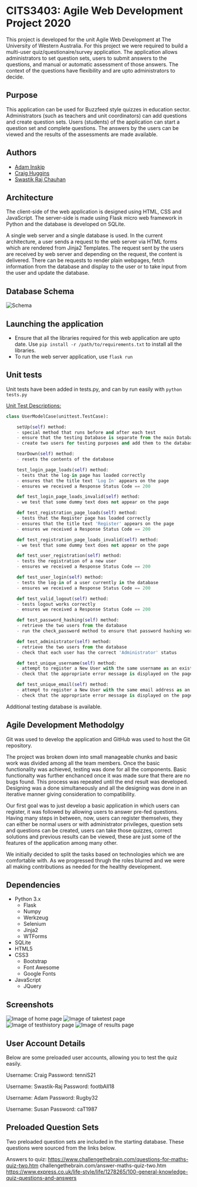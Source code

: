 # CITS3403: Agile Web Development Project 2020

This project is developed for the unit Agile Web Development at The University of Western Australia. For this project we were required to build a multi-user quiz/questionaire/survey application. The application allows administrators to set question sets, users to submit answers to the questions, and manual or automatic assessment of those answers. The context of the questions have flexibility and are upto administrators to decide.

## Purpose

This application can be used for Buzzfeed style quizzes in education sector. Administrators (such as teachers and unit coordinators) can add questions and create question sets. Users (students) of the application can start a question set and complete questions. The answers by the users can be viewed and the results of the assessments are made available.

## Authors

- [Adam Inskip](https://github.com/inskippy)
- [Craig Huggins](https://github.com/craighuggins)
- [Swastik Raj Chauhan](https://github.com/quasarswastik)

## Architecture

The client-side of the web application is designed using HTML, CSS and JavaScript. The server-side is made using Flask micro web framework in Python and the database is developed on SQLite. 

A single web server and a single database is used. In the current architecture, a user sends a request to the web server via HTML forms which are rendered from Jinja2 Templates. The request sent by the users are received by web server and depending on the request, the content is delivered. There can be requests to render plain webpages, fetch information from the database and display to the user or to take input from the user and update the database.

## Database Schema

![Schema](https://github.com/quasarswastik/CITS3403_Project-2/blob/master/Schema_rough.png)

## Launching the application

- Ensure that all the libraries required for this web application are upto date. Use ```pip install -r /path/to/requirements.txt``` to install all the libraries.
- To run the web server application, use ```flask run```

## Unit tests

Unit tests have been added in tests.py, and can by run easily with ```python tests.py```


<span style="text-decoration: underline">Unit Test Descriptions:</span>
```Python
class UserModelCase(unittest.TestCase):

    setUp(self) method:
    - special method that runs before and after each test
    - ensure that the testing Database is separate from the main Database
    - create two users for testing purposes and add them to the database

    tearDown(self) method:
    - resets the contents of the database

    test_login_page_loads(self) method:
    - tests that the log-in page has loaded correctly
    - ensures that the title text 'Log In' appears on the page
    - ensures we received a Response Status Code == 200

    def test_login_page_loads_invalid(self) method:
    - we test that some dummy text does not appear on the page

    def test_registration_page_loads(self) method:
    - tests that the Register page has loaded correctly
    - ensures that the title text 'Register' appears on the page
    - ensures we received a Response Status Code == 200

    def test_registration_page_loads_invalid(self) method:
    - we test that some dummy text does not appear on the page

    def test_user_registration(self) method:
    - tests the registration of a new user
    - ensures we received a Response Status Code == 200

    def test_user_login(self) method:
    - tests the log-in of a user currently in the database
    - ensures we received a Response Status Code == 200

    def test_valid_logout(self) method:
    - tests logout works correctly
    - ensures we received a Response Status Code == 200

    def test_password_hashing(self) method:
    - retrieve the two users from the database
    - run the check_password method to ensure that password hashing worked correctly

    def test_administrator(self) method:
    - retrieve the two users from the database
    - check that each user has the correct 'Administrator' status

    def test_unique_username(self) method:
    - attempt to register a New User with the same username as an existing user in the database
    - check that the appropriate error message is displayed on the page

    def test_unique_email(self) method:
    - attempt to register a New User with the same email address as an existing user in the database
    - check that the appropriate error message is displayed on the page
```


Additional testing database is available.

## Agile Development Methodolgy

Git was used to develop the application and GitHub was used to host the Git repository.

The project was broken down into small manageable chunks and basic work was divided among all the team members. Once the basic functionality was achieved, testing was done for all the components. Basic functionalty was further enchanced once it was made sure that there are no bugs found. This process was repeated until the end result was developed. Designing was a done simultaneously and all the designing was done in an iterative manner giving consideration to compatibility.

Our first goal was to just develop a basic application in which users can register, it was followed by allowing users to answer pre-fed questions. Having many steps in between, now, users can register themselves, they can either be normal users or with administrator privileges, question sets and questions can be created, users can take those quizzes, correct solutions and previous results can be viewed, these are just some of the features of the application among many other.

We initially decided to split the tasks based on technologies which we are comfortable with. As we progressed thrugh the roles blurred and we were all making contributions as needed for the healthy development.

## Dependencies

- Python 3.x
  - Flask
  - Numpy
  - Werkzeug
  - Selenium
  - Jinja2
  - WTForms
- SQLite
- HTML5
- CSS3
  - Bootstrap 
  - Font Awesome
  - Google Fonts
- JavaScript
  - JQuery

## Screenshots

![Image of home page](https://github.com/quasarswastik/CITS3403_Project-2/blob/master/HomePage.png)
![Image of taketest page](https://github.com/quasarswastik/CITS3403_Project-2/blob/master/TakeTest.png)
![Image of testhistory page](https://github.com/quasarswastik/CITS3403_Project-2/blob/master/TestHistory.png)
![Image of results page](https://github.com/quasarswastik/CITS3403_Project-2/blob/master/Results.png)

## User Account Details
Below are some preloaded user accounts, allowing you to test the quiz easily.

Username: Craig
Password: tenniS21

Username: Swastik-Raj
Password: footbAll18

Username: Adam
Password: Rugby32

Username: Susan
Password: caT1987

## Preloaded Question Sets
Two preloaded question sets are included in the starting database. These questions were sourced from the links below.

Answers to quiz:
https://www.challengethebrain.com/questions-for-maths-quiz-two.htm
challengethebrain.com/answer-maths-quiz-two.htm
https://www.express.co.uk/life-style/life/1278265/100-general-knowledge-quiz-questions-and-answers